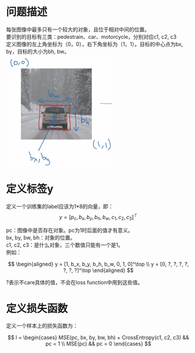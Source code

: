 # 问题描述

每张图像中最多只有一个较大的对象，且位于相对中间的位置。  
要识别的目标有三类：pedestrain、car、motorcycle，分别对应c1, c2, c3  
定义图像的左上角坐标为（0，0），右下角坐标为（1，1）。目标的中心点为bx, by，目标的大小为bh, bw。  
![](/assets/19.png)  

# 定义标签y

定义一个训练集的label应该为1*8的向量，即：  
$$
y = [p_c, b_x, b_y, b_h, b_w, c_1, c_2, c_3]^\top
$$

pc：图像中是否存在对象。pc为1时后面的值才有意义。    
bx, by, bw, bh：对象的位置。  
c1, c2, c3：是什么对象，三个数值只能有一个是1。  
例如：  

$$
\begin{aligned}
y = [1, b_x, b_y, b_h, b_w, 0, 1, 0]^\top  \\
y = [0, ?, ?, ?, ?, ?, ?, ?]^\top
\end{aligned}
$$  

?表示不care具体的值，不会在loss function中用到这些值。  

# 定义损失函数

定义一个样本上的损失函数为：  

$$
l = 
\begin{cases}
MSE(pc, bx, by, bw, bh) + CrossEntropy(c1, c2, c3)  &&  pc = 1 \\
MSE(pc) && pc = 0
\end{cases}
$$